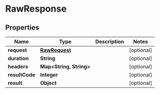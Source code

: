 

# RawResponse


## Properties

Name | Type | Description | Notes
------------ | ------------- | ------------- | -------------
**request** | [**RawRequest**](RawRequest.md) |  |  [optional]
**duration** | **String** |  |  [optional]
**headers** | **Map&lt;String, String&gt;** |  |  [optional]
**resultCode** | **Integer** |  |  [optional]
**result** | **Object** |  |  [optional]



